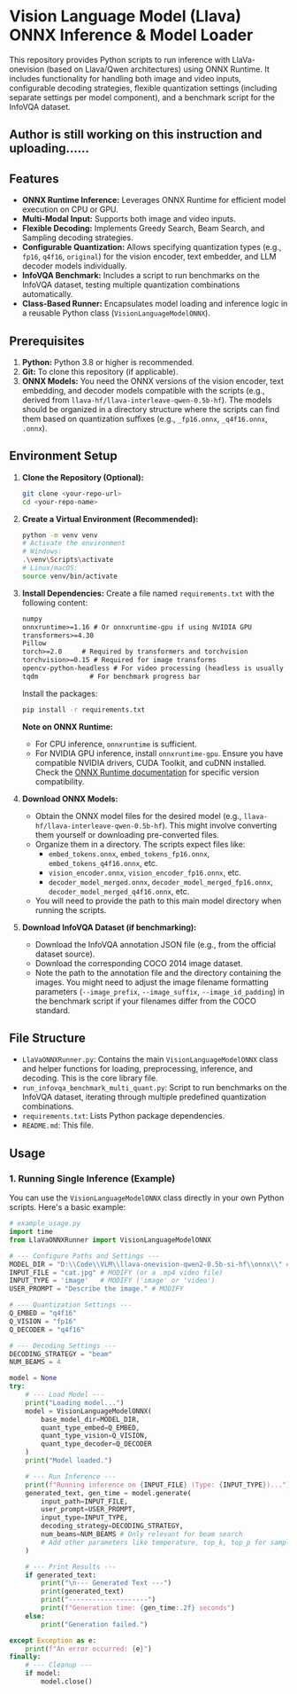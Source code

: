 # Vision Language Model (Llava) ONNX Inference & Model Loader

This repository provides Python scripts to run inference with LlaVa-onevision (based on Llava/Qwen architectures) using ONNX Runtime. It includes functionality for handling both image and video inputs, configurable decoding strategies, flexible quantization settings (including separate settings per model component), and a benchmark script for the InfoVQA dataset.

## Author is still working on this instruction and uploading......

## Features

* **ONNX Runtime Inference:** Leverages ONNX Runtime for efficient model execution on CPU or GPU.
* **Multi-Modal Input:** Supports both image and video inputs.
* **Flexible Decoding:** Implements Greedy Search, Beam Search, and Sampling decoding strategies.
* **Configurable Quantization:** Allows specifying quantization types (e.g., `fp16`, `q4f16`, `original`) for the vision encoder, text embedder, and LLM decoder models individually.
* **InfoVQA Benchmark:** Includes a script to run benchmarks on the InfoVQA dataset, testing multiple quantization combinations automatically.
* **Class-Based Runner:** Encapsulates model loading and inference logic in a reusable Python class (`VisionLanguageModelONNX`).

## Prerequisites

1.  **Python:** Python 3.8 or higher is recommended.
2.  **Git:** To clone this repository (if applicable).
3.  **ONNX Models:** You need the ONNX versions of the vision encoder, text embedding, and decoder models compatible with the scripts (e.g., derived from `llava-hf/llava-interleave-qwen-0.5b-hf`). The models should be organized in a directory structure where the scripts can find them based on quantization suffixes (e.g., `_fp16.onnx`, `_q4f16.onnx`, `.onnx`).

## Environment Setup

1.  **Clone the Repository (Optional):**
    ```bash
    git clone <your-repo-url>
    cd <your-repo-name>
    ```

2.  **Create a Virtual Environment (Recommended):**
    ```bash
    python -m venv venv
    # Activate the environment
    # Windows:
    .\venv\Scripts\activate
    # Linux/macOS:
    source venv/bin/activate
    ```

3.  **Install Dependencies:**
    Create a file named `requirements.txt` with the following content:

    ```txt
    numpy
    onnxruntime>=1.16 # Or onnxruntime-gpu if using NVIDIA GPU
    transformers>=4.30
    Pillow
    torch>=2.0     # Required by transformers and torchvision
    torchvision>=0.15 # Required for image transforms
    opencv-python-headless # For video processing (headless is usually sufficient)
    tqdm             # For benchmark progress bar
    ```

    Install the packages:
    ```bash
    pip install -r requirements.txt
    ```

    **Note on ONNX Runtime:**
    * For CPU inference, `onnxruntime` is sufficient.
    * For NVIDIA GPU inference, install `onnxruntime-gpu`. Ensure you have compatible NVIDIA drivers, CUDA Toolkit, and cuDNN installed. Check the [ONNX Runtime documentation](https://onnxruntime.ai/docs/execution-providers/CUDA-ExecutionProvider.html) for specific version compatibility.

4.  **Download ONNX Models:**
    * Obtain the ONNX model files for the desired model (e.g., `llava-hf/llava-interleave-qwen-0.5b-hf`). This might involve converting them yourself or downloading pre-converted files.
    * Organize them in a directory. The scripts expect files like:
        * `embed_tokens.onnx`, `embed_tokens_fp16.onnx`, `embed_tokens_q4f16.onnx`, etc.
        * `vision_encoder.onnx`, `vision_encoder_fp16.onnx`, etc.
        * `decoder_model_merged.onnx`, `decoder_model_merged_fp16.onnx`, `decoder_model_merged_q4f16.onnx`, etc.
    * You will need to provide the path to this main model directory when running the scripts.

5.  **Download InfoVQA Dataset (if benchmarking):**
    * Download the InfoVQA annotation JSON file (e.g., from the official dataset source).
    * Download the corresponding COCO 2014 image dataset.
    * Note the path to the annotation file and the directory containing the images. You might need to adjust the image filename formatting parameters (`--image_prefix`, `--image_suffix`, `--image_id_padding`) in the benchmark script if your filenames differ from the COCO standard.

## File Structure

* `LlaVaONNXRunner.py`: Contains the main `VisionLanguageModelONNX` class and helper functions for loading, preprocessing, inference, and decoding. This is the core library file.
* `run_infovqa_benchmark_multi_quant.py`: Script to run benchmarks on the InfoVQA dataset, iterating through multiple predefined quantization combinations.
* `requirements.txt`: Lists Python package dependencies.
* `README.md`: This file.

## Usage

### 1. Running Single Inference (Example)

You can use the `VisionLanguageModelONNX` class directly in your own Python scripts. Here's a basic example:

```python
# example_usage.py
import time
from LlaVaONNXRunner import VisionLanguageModelONNX

# --- Configure Paths and Settings ---
MODEL_DIR = "D:\\Code\\VLM\\llava-onevision-qwen2-0.5b-si-hf\\onnx\\" # MODIFY
INPUT_FILE = "cat.jpg" # MODIFY (or a .mp4 video file)
INPUT_TYPE = 'image'   # MODIFY ('image' or 'video')
USER_PROMPT = "Describe the image." # MODIFY

# --- Quantization Settings ---
Q_EMBED = "q4f16"
Q_VISION = "fp16"
Q_DECODER = "q4f16"

# --- Decoding Settings ---
DECODING_STRATEGY = "beam"
NUM_BEAMS = 4

model = None
try:
    # --- Load Model ---
    print("Loading model...")
    model = VisionLanguageModelONNX(
        base_model_dir=MODEL_DIR,
        quant_type_embed=Q_EMBED,
        quant_type_vision=Q_VISION,
        quant_type_decoder=Q_DECODER
    )
    print("Model loaded.")

    # --- Run Inference ---
    print(f"Running inference on {INPUT_FILE} (Type: {INPUT_TYPE})...")
    generated_text, gen_time = model.generate(
        input_path=INPUT_FILE,
        user_prompt=USER_PROMPT,
        input_type=INPUT_TYPE,
        decoding_strategy=DECODING_STRATEGY,
        num_beams=NUM_BEAMS # Only relevant for beam search
        # Add other parameters like temperature, top_k, top_p for sampling if needed
    )

    # --- Print Results ---
    if generated_text:
        print("\n--- Generated Text ---")
        print(generated_text)
        print("--------------------")
        print(f"Generation time: {gen_time:.2f} seconds")
    else:
        print("Generation failed.")

except Exception as e:
    print(f"An error occurred: {e}")
finally:
    # --- Cleanup ---
    if model:
        model.close()
